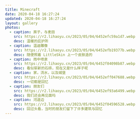 ```yaml
---
title: Minecraft
date: 2020-04-18 16:27:24
updated: 2020-04-18 16:27:24
layout: gallery
photos:
  - caption: 房子，与麦田
    src: https://r2.lihaoyu.cn/2023/05/04/6452efc59a1d7.webp
    desc: 温暖的庇护所
  - caption: 温迪雕像
    src: https://r2.lihaoyu.cn/2023/05/04/6452efb19377b.webp
    desc: 随便照着 LittleSkin 上一个皮肤造的
  - caption: 雨中喷泉
    src: https://r2.lihaoyu.cn/2023/05/04/6452f04098b87.webp
    desc: 看似崭新的石砖，现在又是什么样子呢
  - caption: 家，流水，以及城堡
    src: https://r2.lihaoyu.cn/2023/05/04/6452eff047688.webp
    desc: 一切都是回忆
  - caption: 朋友们
    src: https://r2.lihaoyu.cn/2023/05/04/6452ef93a6499.webp
    desc: 我们还会再见面吗
  - caption: 河道边
    src: https://r2.lihaoyu.cn/2023/05/04/6452f04596528.webp
    desc: 回过头看，当时的朋友们留下了许多建筑与回忆
---
```

